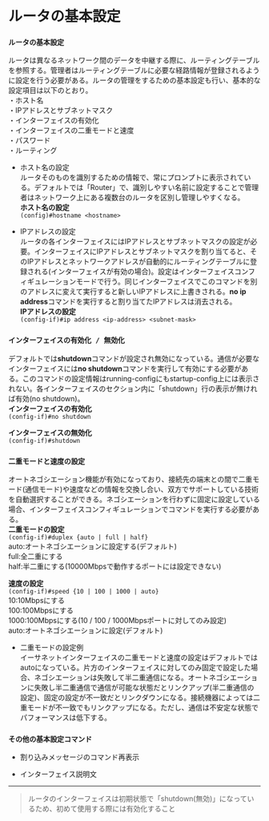 # ルータの基本設定

### `ルータの基本設定`
ルータは異なるネットワーク間のデータを中継する際に、ルーティングテーブルを参照する。管理者はルーティングテーブルに必要な経路情報が登録されるように設定を行う必要がある。ルータの管理をするための基本設定も行い、基本的な設定項目は以下のとおり。  
・ホスト名  
・IPアドレスとサブネットマスク  
・インターフェイスの有効化  
・インターフェイスの二重モードと速度  
・パスワード  
・ルーティング

- ホスト名の設定  
ルータそのものを識別するための情報で、常にプロンプトに表示されている。デフォルトでは「Router」で、識別しやすい名前に設定することで管理者はネットワーク上にある複数台のルータを区別し管理しやすくなる。  
**ホスト名の設定**  
`(config)#hostname <hostname>`  

- IPアドレスの設定  
ルータの各インターフェイスにはIPアドレスとサブネットマスクの設定が必要。インターフェイスにIPアドレスとサブネットマスクを割り当てると、そのIPアドレスとネットワークアドレスが自動的にルーティングテーブルに登録される(インターフェイスが有効の場合)。設定はインターフェイスコンフィギュレーションモードで行う。同じインターフェイスでこのコマンドを別のアドレスに変えて実行すると新しいIPアドレスに上書きされる。**no ip address**コマンドを実行すると割り当てたIPアドレスは消去される。  
**IPアドレスの設定**  
`(config-if)#ip address <ip-address> <subnet-mask>`  

### `インターフェイスの有効化 / 無効化`
デフォルトでは**shutdown**コマンドが設定され無効になっている。通信が必要なインターフェイスには**no shutdown**コマンドを実行して有効にする必要がある。このコマンドの設定情報はrunning-configにもstartup-config上には表示されない。各インターフェイスのセクション内に「shutdown」行の表示が無ければ有効(no shutdown)。  
**インターフェイスの有効化**  
`(config-if)#no shutdown`

**インターフェイスの無効化**  
`(config-if)#shutdown`

### `二重モードと速度の設定`
オートネゴシエーション機能が有効になっており、接続先の端末との間で二重モード(通信モード)や速度などの情報を交換し合い、双方でサポートしている技術を自動選択することができる。ネゴシエーションを行わずに固定に設定している場合、インターフェイスコンフィギュレーションでコマンドを実行する必要がある。  
**二重モードの設定**  
`(config-if)#duplex {auto | full | half}`  
auto:オートネゴシエーションに設定する(デフォルト)  
full:全二重にする  
half:半二重にする(10000Mbpsで動作するポートには設定できない)

**速度の設定**  
`(config-if)#speed {10 | 100 | 1000 | auto}`  
10:10Mbpsにする  
100:100Mbpsにする  
1000:100Mbpsにする(10 / 100 / 1000Mbpsポートに対してのみ設定)  
auto:オートネゴシエーションに設定(デフォルト)

- 二重モードの設定例  
イーサネットインターフェイスの二重モードと速度の設定はデフォルトではautoになっている。片方のインターフェイスに対してのみ固定で設定した場合、ネゴシエーションは失敗して半二重通信になる。オートネゴシエーションに失敗し半二重通信で通信が可能な状態だとリンクアップ(半二重通信の設定)、固定の設定が不一致だとリンクダウンになる。接続機器によっては二重モードが不一致でもリンクアップになる。ただし、通信は不安定な状態でパフォーマンスは低下する。

### `その他の基本設定コマンド`

- 割り込みメッセージのコマンド再表示

- インターフェイス説明文

---
> ルータのインターフェイスは初期状態で「shutdown(無効)」になっているため、初めて使用する際には有効化すること
